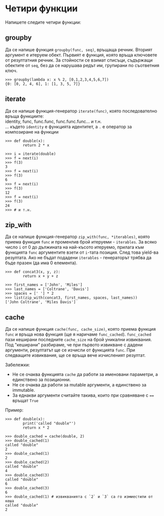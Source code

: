 # Четири функции

Напишете следите четири функции:

## groupby

Да се напише функция `groupby(func, seq)`, връщаща речник. Вторият аргумент е итеруем обект. Първият е функция, която връща ключовете от резултатния речник.
За стойности се взимат списъци, съдържащи обектите от `seq`, без да се нарушава редът им, групирани по съответния ключ.

    >>> groupby(lambda x: x % 2, [0,1,2,3,4,5,6,7])
    {0: [0, 2, 4, 6], 1: [1, 3, 5, 7]}

## iterate

Да се напише функция-генератор `iterate(func)`, която последователно връща функциите:<br />
identity, func, func.func,  func.func.func... и т.н.<br />
... където `identity` е функцията идентитет, а `.` е оператор за композиране на функции


    >>> def double(x):
            return 2 * x

    >>> i = iterate(double)
    >>> f = next(i)
    >>> f(3)
    3
    >>> f = next(i)
    >>> f(3)
    6
    >>> f = next(i)
    >>> f(3)
    12
    >>> f = next(i)
    >>> f(3)
    24
    >>> # и т.н.

## zip_with

Да се напише функция-генератор `zip_with(func, *iterables)`, която приема функция `func` и променлив брой итеруеми - `iterables`.
За всяко число `i` от 0 до дължината на най-късото итеруемо, прилага към функцията `func` аргументите взети от `i`-тата позиция. След това yield-ва резултата.
Ако не бъдат подадени `iterables` - генераторът трябва да бъде празен (да има 0 елемента).

    >>> def concat3(x, y, z):
            return x + y + z

    >>> first_names = ['John', 'Miles']
    >>> last_names = ['Coltrane', 'Davis']
    >>> spaces = [' '] * 2
    >>> list(zip_with(concat3, first_names, spaces, last_names))
    ['John Coltrane', 'Miles Davis']

## cache

Да се напише функция `cache(func, cache_size)`, която приема функция `func` и връща нова функция (ще я наричаме `func_cached`).
`func_cached` пази кеширани последните `cache_size` на брой уникални извиквания. Под "кеширани" разбираме, че при първото извикване с дадени аргументи, резултатът ще се изчисли от функцията `func`. При следващите извиквания, ще се връща вече изчисленият резултат.

Забележки:

* Не се очаква функцията `cache` да работи за именовани параметри, а единствено за позиционни.
* Не се очаква да работи за mutable аргументи, а единствено за immutable.
* За еднакви аргументи считайте такива, които при сравняване с `==` връщат `True`

Пример:

    >>> def double(x):
            print('called "double"')
            return x * 2

    >>> double_cached = cache(double, 2)
    >>> double_cached(1)
    called "double"
    2
    >>> double_cached(1)
    2
    >>> double_cached(2)
    called "double"
    4
    >>> double_cached(3)
    called "double"
    6
    >>> double_cached(3)
    6
    >>> double_cached(1) # извикванията с `2` и `3` са го измиестили от кеша
    called "double"
    2
